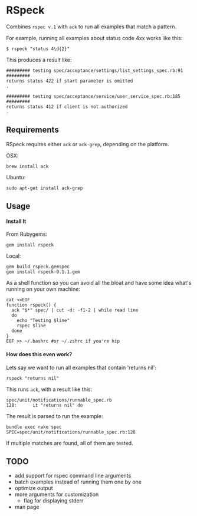 RSpeck
======

Combines `rspec v.1` with `ack` to run all examples that match a pattern.

For example, running all examples about status code 4xx works like this:

```
$ rspeck "status 4\d{2}"
```

This produces a result like:

```
######### testing spec/acceptance/settings/list_settings_spec.rb:91 #########
returns status 422 if start parameter is omitted
.

######### testing spec/acceptance/service/user_service_spec.rb:185 #########
returns status 412 if client is not authorized
.
```

## Requirements ##
RSpeck requires either `ack` or `ack-grep`, depending on the platform.

OSX:

```
brew install ack 
```

Ubuntu:

```
sudo apt-get install ack-grep
```


## Usage ##

#### Install It ####
From Rubygems:

```
gem install rspeck
```

Local:

```
gem build rspeck.gemspec
gem install rspeck-0.1.1.gem
```

As a shell function so you can avoid all the bloat and have some idea what's running on your own machine:
```
cat <<EOF
function rspeck() {
  ack "$*" spec/ | cut -d: -f1-2 | while read line
  do
    echo "Testing $line"
    rspec $line
  done
}
EOF >> ~/.bashrc #or ~/.zshrc if you're hip
```

#### How does this even work? ####
Lets say we want to run all examples that contain 'returns nil':

```
rspeck "returns nil"
```

This runs `ack`, with a result like this:

```
spec/unit/notifications/runnable_spec.rb
128:      it "returns nil" do
```

The result is parsed to run the example:

```
bundle exec rake spec SPEC=spec/unit/notifications/runnable_spec.rb:128
```

If multiple matches are found, all of them are tested.


## TODO ##
* add support for rspec command line arguments
* batch examples instead of running them one by one
* optimize output
* more arguments for customization
  - flag for displaying stderr
* man page
